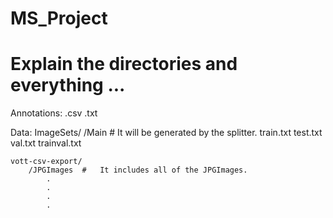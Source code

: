 # MS_Project



#	Explain the directories and everything ... 

Annotations:
	.csv
	.txt

Data:
	ImageSets/
		/Main		#	It will be generated by the splitter.
			train.txt
			test.txt
			val.txt
			trainval.txt

	vott-csv-export/
		/JPGImages	#	It includes all of the JPGImages.
			.
			.
			.
			.
